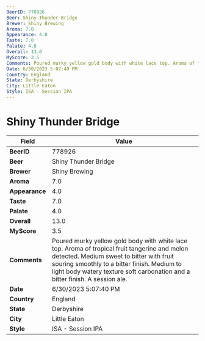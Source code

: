 ```yaml
---
BeerID: 778926
Beer: Shiny Thunder Bridge
Brewer: Shiny Brewing
Aroma: 7.0
Appearance: 4.0
Taste: 7.0
Palate: 4.0
Overall: 13.0
MyScore: 3.5
Comments: Poured murky yellow gold body with white lace top. Aroma of tropical fruit tangerine and melon detected. Medium sweet to bitter with fruit souring smoothly to a bitter finish. Medium to light body watery texture soft carbonation and a bitter finish. A session ale.
Date: 6/30/2023 5:07:40 PM
Country: England
State: Derbyshire
City: Little Eaton
Style: ISA - Session IPA
---
```


# Shiny Thunder Bridge

| Field         | Value |
|---------------|-------|
| **BeerID** | 778926 |
| **Beer** | Shiny Thunder Bridge |
| **Brewer** | Shiny Brewing |
| **Aroma** | 7.0 |
| **Appearance** | 4.0 |
| **Taste** | 7.0 |
| **Palate** | 4.0 |
| **Overall** | 13.0 |
| **MyScore** | 3.5 |
| **Comments** | Poured murky yellow gold body with white lace top. Aroma of tropical fruit tangerine and melon detected. Medium sweet to bitter with fruit souring smoothly to a bitter finish. Medium to light body watery texture soft carbonation and a bitter finish. A session ale. |
| **Date** | 6/30/2023 5:07:40 PM |
| **Country** | England |
| **State** | Derbyshire |
| **City** | Little Eaton |
| **Style** | ISA - Session IPA |
